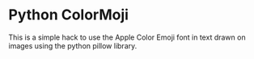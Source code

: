 Python ColorMoji
================

This is a simple hack to use the Apple Color Emoji font in text drawn on images using the python pillow library.
